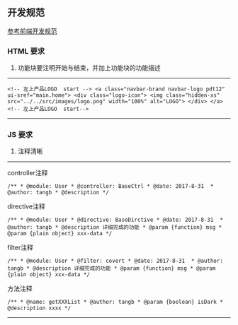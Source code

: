 ## 开发规范 

[参考前端开发规范](http://wiki.mchz.com.cn/pages/viewpage.action?pageId=853087)

### HTML 要求
1. 功能块要注明开始与结束，并加上功能块的功能描述
*** 

`
            <!-- 左上产品LOGO  start -->
            <a class="navbar-brand navbar-logo pdt12" ui-sref="main.home">
                <div class="logo-icon">
                    <img class="hidden-xs" src="../../src/images/logo.png" width="100%" alt="LOGO">
                </div>
            </a>
            <!-- 左上产品LOGO  start-->
`

***

### JS 要求
1.  注释清晰
***

controller注释

`
    /**
     * @module: User
     * @controller: BaseCtrl
     * @date: 2017-8-31 
     * @author: tangb
     * @description
     */
`

directive注释

`
    /**
     * @module: User
     * @directive: BaseDirctive
     * @date: 2017-8-31 
     * @author: tangb
     * @description 详细完成的功能
     * @param {function} msg
     * @param {plain object} xxx-data
     */
`

filter注释

`
    /**
     * @module: User
     * @filter: covert
     * @date: 2017-8-31 
     * @author: tangb
     * @description 详细完成的功能
     * @param {function} msg
     * @param {plain object} xxx-data
     */
`

方法注释

`
    /**
     * @name: getXXXList
     * @author: tangb
     * @param {boolean} isDark
     * @description xxxx
     */
`

***